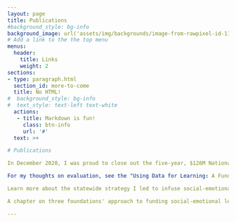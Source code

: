 ```yaml
---
layout: page
title: Publications
#background_style: bg-info
background_image: url('assets/img/backgrounds/image-from-rawpixel-id-1199650-jpeg.jpg')
# Add a link to the the top menu
menus:
  header:
    title: Links
    weight: 2
sections:
- type: paragraph.html
  section_id: more-to-come
  title: No HTML!
#  background_style: bg-info
#  text_style: text-left text-white
  actions:
   - title: Markdown is fun!
     class: btn-info
     url: '#'
  text: >+

# Publications

In December 2020, I was proud to close out the five-year, $126M National Character Initiative of the S.D. Bechtel, Jr. Foundation as part of its foundation spend-down. Check out my [reflections on the initiative](https://www.issuelab.org/resources/37441/37441.pdf) and our grantees & partners' reflections on the initiative as captured by [American Institutes for Research](https://www.air.org/resource/s-d-bechtel-jr-foundation-national-character-initiative-retrospective)

For my thoughts on evaluation, see the "Using Data for Learning: A Funder's Perspective" chapter in [Measure, Use, Improve! Data Use in Out-of-School Time published by Information Age Publishing](https://www.infoagepub.com/products/Measure-Use-Improve)

Learn more about the statewide strategy I led to infuse social-emotional learning practices in California's expanded learning programs [here](http://jyd.pitt.edu/ojs/jyd/article/view/2020-15-1-YWP-09). 

A chapter on three foundations' approach to funding social-emotional learning in [Social and Emotional Learning in Out-of-School Time by Information Age Publishing](https://www.infoagepub.com/products/Social-and-Emotional-Learning-in-Out-Of-School-Time).

---
```

